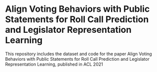 # Align Voting Behaviors with Public Statements for Roll Call Prediction and Legislator Representation Learning
This repository includes the dataset and code for the paper Align Voting Behaviors with Public Statements for Roll Call Prediction and Legislator Representation Learning, published in ACL 2021
